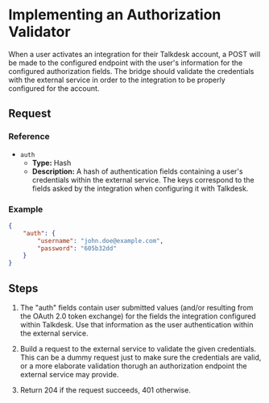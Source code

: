 # Implementing an Authorization Validator

When a user activates an integration for their Talkdesk account, a POST will be made to the configured endpoint with the user's
information for the configured authorization fields. The bridge should validate the credentials with the external service in order to the integration to be properly configured for the account.

## Request

### Reference

* `auth`
    * **Type:** Hash
    * **Description:** A hash of authentication fields containing a user's credentials within the external service. The keys correspond to the fields asked by the integration when configuring it with Talkdesk.

### Example

```json
{
    "auth": {
        "username": "john.doe@example.com",
        "password": "605b32dd"
    }
}
```

## Steps

1. The "auth" fields contain user submitted values (and/or resulting from the OAuth 2.0 token exchange) for the fields the integration configured within Talkdesk. Use that information as the user authentication within the external service.

2. Build a request to the external service to validate the given credentials. This can be a dummy request just to make sure the credentials are valid, or a more elaborate validation thorugh an authorization endpoint the external service may provide.

3. Return 204 if the request succeeds, 401 otherwise.
